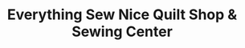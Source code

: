 ---
title: "Everything Sew Nice Quilt Shop & Sewing Center"
url: /roseburg/everything-sew-nice-quilt-shop-and-sewing-center/
shop: fabric
---